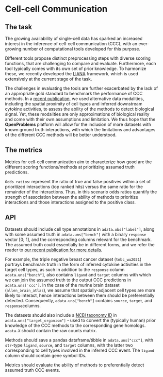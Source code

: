 # Cell-cell Communication

## The task

The growing availability of single-cell data has sparked an increased
interest in the inference of cell-cell communication (CCC),
with an ever-growing number of computational tools developed for this purpose.

Different tools propose distinct preprocessing steps with diverse
scoring functions, that are challenging to compare and evaluate.
Furthermore, each tool typically comes with its own set of prior knowledge.
To harmonize these, we recently developed the
[LIANA](https://github.com/saezlab/liana) framework, which is
used extensively at the current stage of the task.

The challenges in evaluating the tools are further exacerbated by the
lack of an appropriate gold standard to benchmark the performance of
CCC methods. In a [recent publication](https://rdcu.be/cR69y), we used
alternative data modalities, including the spatial proximity of cell types
and inferred downstream cytokine activities, to assess the ability
of the methods to detect biological signal. Yet, these modalities are only
approximations of biological reality and come with their own assumptions
and limitation. We thus hope that the **OpenProblems** platform will allow
for the inclusion of more datasets with known ground truth interactions,
with which the limitations and advantages of the
different CCC methods will be better understood.

## The metrics

Metrics for cell-cell communication aim to characterize how good are
the different scoring functions/methods at prioritizing
assumed truth predictions.

`Odds ratios`: represent the ratio of true and false positives within a set of
prioritized interactions (top ranked hits) versus the same ratio for the
remainder of the interactions. Thus, in this scenario odds ratios quantify
the strength of association between the ability of methods to prioritize
interactions and those interactions assigned to the positive class.

## API

Datasets should include cell type annotations in `adata.obs["label"]`,
along with some assumed truth in `adata.uns["bench"]` with a binary
`response` vector [0; 1], and the corresponding columns relevant for the
benchmark. The assumed truth could essentially be in
different forms, and we refer the reader to [our recent publication for more
details](https://rdcu.be/cSs92).

For example, the triple negative breast cancer dataset (`tnbc_wu2021`) portrays
benchmark truth in the form of inferred cytokine activities in the target cell
types, as such in addition to the `response` column `adata.uns["bench"]`,
also contains `ligand` and `target` columns with which we can join the assumed
truth to the output CCC predictions in `adata.uns['ccc']`.
In the case of the murine brain dataset (`allen_brain_atlas`), we assume that
spatially-adjacent cell types are more likely to interact, hence interactions
between them should be preferentially detected.
Consequently, `adata.uns["bench"]` contains `source`, `target`,
and `response`columns.

The datasets should also include a
[NCBI taxonomy ID](https://www.ncbi.nlm.nih.gov/Taxonomy/Browser/wwwtax.cgi)
in `adata.uns["target_organism"]` - used to convert the (typically human) prior
knowledge of the CCC methods to the corresponding gene homologs.
`adata.X` should contain the raw counts matrix.

Methods should save a pandas dataframe/tibble in `adata.uns["ccc"]`,
with `str`-type `ligand`, `source`, and `target` columns, with the latter
two corresponding to cell types involved in the inferred CCC event. The `ligand`
column should contain gene symbol IDs.

Metrics should evaluate the ability of methods to preferentially
detect assumed truth CCC events.
